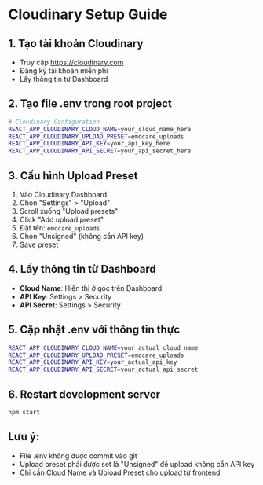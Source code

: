 # Cloudinary Setup Guide

## 1. Tạo tài khoản Cloudinary
- Truy cập https://cloudinary.com
- Đăng ký tài khoản miễn phí
- Lấy thông tin từ Dashboard

## 2. Tạo file .env trong root project
```bash
# Cloudinary Configuration
REACT_APP_CLOUDINARY_CLOUD_NAME=your_cloud_name_here
REACT_APP_CLOUDINARY_UPLOAD_PRESET=emocare_uploads
REACT_APP_CLOUDINARY_API_KEY=your_api_key_here
REACT_APP_CLOUDINARY_API_SECRET=your_api_secret_here
```

## 3. Cấu hình Upload Preset
1. Vào Cloudinary Dashboard
2. Chọn "Settings" > "Upload"
3. Scroll xuống "Upload presets"
4. Click "Add upload preset"
5. Đặt tên: `emocare_uploads`
6. Chọn "Unsigned" (không cần API key)
7. Save preset

## 4. Lấy thông tin từ Dashboard
- **Cloud Name**: Hiển thị ở góc trên Dashboard
- **API Key**: Settings > Security
- **API Secret**: Settings > Security

## 5. Cập nhật .env với thông tin thực
```bash
REACT_APP_CLOUDINARY_CLOUD_NAME=your_actual_cloud_name
REACT_APP_CLOUDINARY_UPLOAD_PRESET=emocare_uploads
REACT_APP_CLOUDINARY_API_KEY=your_actual_api_key
REACT_APP_CLOUDINARY_API_SECRET=your_actual_api_secret
```

## 6. Restart development server
```bash
npm start
```

## Lưu ý:
- File .env không được commit vào git
- Upload preset phải được set là "Unsigned" để upload không cần API key
- Chỉ cần Cloud Name và Upload Preset cho upload từ frontend
